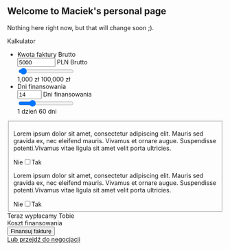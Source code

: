## Welcome to Maciek's personal page

Nothing here right now, but that will change soon ;).

<div class="form-container">
    <form id="gmCalc" class="flex-container">
        <section class="form-left-side">
            <span id="calcTitle" class="form-h1">Kalkulator</span>
            <ul class="slider-list">
                <li class="slider-li slider-with-value-box">
                    <div class="flex-container flex-baseline">
                        <label class="form-h2" for="moneyValue">Kwota faktury Brutto</label>
                        <div>
                            <input id="moneyValue" class="value-box rounder-box" type="number" min="1000" max="100000" value="5000">
                            <label class="input-info" for="moneyValue">PLN Brutto</label>
                        </div>
                    </div>
                    <input id="moneyRange" class="slider" type="range" min="1000" max="100000" value="5000">
                    <div class="flex-container">
                        <span class="slider-info slider-min">1,000 zł</span>
                        <span class="slider-info slider-max">100,000 zł</span>
                    </div>
                </li>
                <li class="slider-li slider-with-value-box">
                    <div class="flex-container flex-baseline">
                        <label class="form-h2" for="daysValue">Dni finansowania</label>
                        <div>
                            <input id="daysValue" class="value-box rounder-box" type="number" min="1" max="60" value="14">
                            <label class="input-info" for="daysValue">Dni finansowania</label>
                        </div>    
                    </div>
                    <input id="daysRange" class="slider" type="range" min="1" max="60" value="14">
                    <div class="flex-container">
                        <span class="slider-info slider-min">1 dzień</span>
                        <span class="slider-info slider-max">60 dni</span>
                    </div>
                </li>
            </ul>
            <fieldset class="go-check-boxes">
                <div class="checkbox-container flex-container flex-baseline">
                    <p class="label-txt label-silent">Lorem ipsum dolor sit amet, consectetur adipiscing elit. Mauris sed gravida ex, nec eleifend mauris. Vivamus et ornare augue. Suspendisse potenti.Vivamus vitae ligula sit amet velit porta ultricies.</p>
                    <label class="label-cb" for="checkA">
                        <span class="cb-opt-a">Nie</span><input id="checkA" type="checkbox" name="name" /><i></i><span class="cb-opt-B">Tak</span>
                    </label>
                </div>
                <div class="checkbox-container flex-container flex-baseline">
                    <p class="label-txt label-silent">Lorem ipsum dolor sit amet, consectetur adipiscing elit. Mauris sed gravida ex, nec eleifend mauris. Vivamus et ornare augue. Suspendisse potenti.Vivamus vitae ligula sit amet velit porta ultricies.</p>
                    <label class="label-cb" for="checkB">
                        <span class="cb-opt-a">Nie</span><input id="checkB" type="checkbox" name="name" /><i></i><span class="cb-opt-B">Tak</span>
                    </label>
                </div>
            </fieldset>
        </section>
        <section class="form-right-side flex-vertical">
            <div class="column-item">
                <span class="form-amount description1">Teraz wypłacamy Tobie</span>
                <div id="amount" class="form-amount h1"></div>
            </div>
            <div class="column-item">
                <span class="form-amount description2">Koszt finansowania</span>
                <div id="comission" class="form-amount h2"></div>
            </div>
            <div class="column-item">
                <button type="submit" class="rounder-box button button-light">Finansuj fakturę</button>
                <div><a class="link link-light" href="#">Lub przejdź do negocjacji</a></div>
            </div>
        </section>
    </form>
</div>
<link rel="stylesheet" type="text/css" href="calc.css" media="screen"/>
<script src="calc.js"></script>
